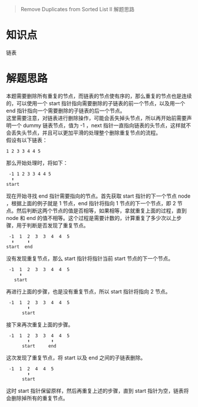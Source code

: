 > Remove Duplicates from Sorted List II 解题思路

# 知识点
链表

# 解题思路
本题需要删除所有重复的节点，而链表的节点使有序的，那么重复的节点也是连续的，可以使用一个 start 指针指向需要删除的子链表的前一个节点，以及用一个 end 指针指向一个需要删除的子链表的后一个节点。  
这里需要注意，对链表进行删除操作，可能会丢失掉头节点，所以再开始前需要声明一个 dummy 链表节点，值为 -1 ，next 指针一直指向链表的头节点，这样就不会丢失头节点，并且可以更加平滑的处理整个删除重复节点的流程。  
假设有以下链表：
```
1 2 3 3 4 4 5
```

那么开始处理时，将如下：
```
 -1 1 2 3 3 4 4 5
  ⬆
start
```

现在开始寻找 end 指针需要指向的节点。首先获取 start 指针的下一个节点 node ，根据上面的例子就是 1 节点，end 指针将指向 1 节点的下一个节点，即 2 节点。然后判断这两个节点的值是否相等，如果相等，拿就重复上面的过程，直到 node 和 end 的值不相等。这个过程是需要计数的，计算重复了多少次以上步骤，用于判断是否发现了重复节点。
```
 -1  1  2  3  3  4  4  5
  ⬆     ⬆ 
start  end
```

没有发现重复节点，那么 start 指针将指针当前 start 节点的下一个节点。
```
 -1  1  2  3  3  4  4  5
     ⬆      
   start  
```

再进行上面的步骤，也是没有重复节点，所以 start 指针将指向 2 节点。
```
 -1  1  2  3  3  4  4  5
        ⬆      
      start  
```

接下来再次重复上面的步骤。
```
 -1  1  2  3  3  4  4  5
        ⬆        ⬆
      start     end
```

这次发现了重复节点，将 start 以及 end 之间的子链表删除。
```
 -1  1  2  4  4  5
        ⬆        
      start
```

这时 start 指针保留原样，然后再重复上述的步骤，直到 start 指针为空，链表将会删除掉所有的重复节点。
